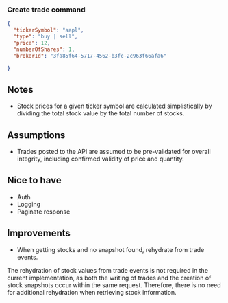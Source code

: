 ### Create trade command

```json
{
  "tickerSymbol": "aapl",
  "type": "buy | sell",
  "price": 12,
  "numberOfShares": 1,
  "brokerId": "3fa85f64-5717-4562-b3fc-2c963f66afa6"

}
```

## Notes
- Stock prices for a given ticker symbol are calculated simplistically by dividing the total stock value by the total number of stocks.

## Assumptions
- Trades posted to the API are assumed to be pre-validated for overall integrity, including confirmed validity of price and quantity.


## Nice to have
- Auth
- Logging
- Paginate response

## Improvements
- When getting stocks and no snapshot found, rehydrate from trade events. 


The rehydration of stock values from trade events is not required in the current implementation, as both the writing of trades and the creation of stock snapshots occur within the same request. Therefore, there is no need for additional rehydration when retrieving stock information.